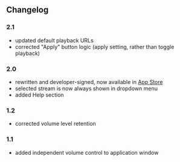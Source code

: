 ## Changelog

### 2.1

* updated default playback URLs
* corrected "Apply" button logic (apply setting, rather than toggle playback)

### 2.0

* rewritten and developer-signed, now available in [App Store](https://apps.apple.com/us/app/beaver-receiver/id6743641943)
* selected stream is now always shown in dropdown menu
* added Help section

### 1.2

* corrected volume level retention

### 1.1

* added independent volume control to application window
